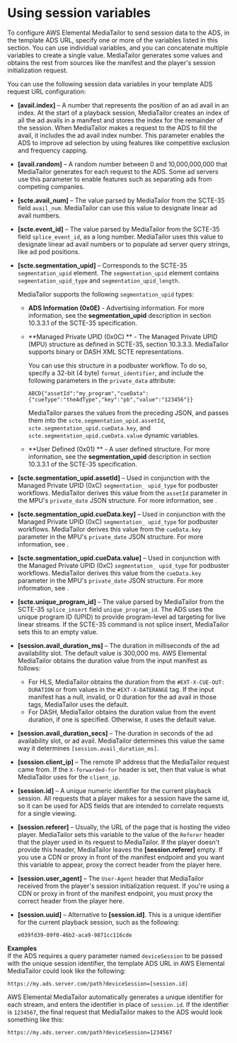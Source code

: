 # Using session variables<a name="variables-session"></a>

To configure AWS Elemental MediaTailor to send session data to the ADS, in the template ADS URL, specify one or more of the variables listed in this section\. You can use individual variables, and you can concatenate multiple variables to create a single value\. MediaTailor generates some values and obtains the rest from sources like the manifest and the player's session initialization request\. 

You can use the following session data variables in your template ADS request URL configuration: 
+ **\[avail\.index\]** – A number that represents the position of an ad avail in an index\. At the start of a playback session, MediaTailor creates an index of all the ad avails in a manifest and stores the index for the remainder of the session\. When MediaTailor makes a request to the ADS to fill the avail, it includes the ad avail index number\. This parameter enables the ADS to improve ad selection by using features like competitive exclusion and frequency capping\.
+ **\[avail\.random\]** – A random number between 0 and 10,000,000,000 that MediaTailor generates for each request to the ADS\. Some ad servers use this parameter to enable features such as separating ads from competing companies\.
+ **\[scte\.avail\_num\]** – The value parsed by MediaTailor from the SCTE\-35 field `avail_num`\. MediaTailor can use this value to designate linear ad avail numbers\.
+ **\[scte\.event\_id\]** – The value parsed by MediaTailor from the SCTE\-35 field `splice_event_id`, as a long number\. MediaTailor uses this value to designate linear ad avail numbers or to populate ad server query strings, like ad pod positions\.
+ **\[scte\.segmentation\_upid\]** – Corresponds to the SCTE\-35 `segmentation_upid` element\. The `segmentation_upid` element contains `segmentation_upid_type` and `segmentation_upid_length`\.

  MediaTailor supports the following `segmentation_upid` types:
  + **ADS Information \(0x0E\)** \- Advertising information\. For more information, see the **segmentation\_upid** description in section 10\.3\.3\.1 of the SCTE\-35 specification\.
  + **Managed Private UPID \(0x0C\) ** \- The Managed Private UPID \(MPU\) structure as defined in SCTE\-35, section 10\.3\.3\.3\. MediaTailor supports binary or DASH XML SCTE representations\.

    You can use this structure in a podbuster workflow\. To do so, specify a 32\-bit \(4 byte\) `format_identifier`, and include the following parameters in the `private_data` attribute:

    ```
    ABCD{"assetId":"my_program","cueData":{"cueType":"theAdType","key":"pb","value":"123456"}}
    ```

     MediaTailor parses the values from the preceding JSON, and passes them into the `scte.segmentation_upid.assetId`, `scte.segmentation_upid.cueData.key`, and `scte.segmentation_upid.cueData.value` dynamic variables\. 
  + **User Defined \(0x01\) ** \- A user defined structure\. For more information, see the **segmentation\_upid** description in section 10\.3\.3\.1 of the SCTE\-35 specification\.
+ **\[scte\.segmentation\_upid\.assetId\]** – Used in conjunction with the Managed Private UPID \(0xC\) `segmentation_ upid_type` for podbuster workflows\. MediaTailor derives this value from the `assetId` parameter in the MPU's `private_date` JSON structure\. For more information, see [](#podbuster-workflow)\.
+ **\[scte\.segmentation\_upid\.cueData\.key\]** – Used in conjunction with the Managed Private UPID \(0xC\) `segmentation_ upid_type` for podbuster workflows\. MediaTailor derives this value from the `cueData.key` parameter in the MPU's `private_date` JSON structure\. For more information, see [](#podbuster-workflow)\.
+ **\[scte\.segmentation\_upid\.cueData\.value\]** – Used in conjunction with the Managed Private UPID \(0xC\) `segmentation_ upid_type` for podbuster workflows\. MediaTailor derives this value from the `cueData.key` parameter in the MPU's `private_date` JSON structure\. For more information, see [](#podbuster-workflow)\.
+ **\[scte\.unique\_program\_id\]** – The value parsed by MediaTailor from the SCTE\-35 `splice_insert` field `unique_program_id`\. The ADS uses the unique program ID \(UPID\) to provide program\-level ad targeting for live linear streams\. If the SCTE\-35 command is not splice insert, MediaTailor sets this to an empty value\.
+ **\[session\.avail\_duration\_ms\]** – The duration in milliseconds of the ad availability slot\. The default value is 300,000 ms\. AWS Elemental MediaTailor obtains the duration value from the input manifest as follows: 
  + For HLS, MediaTailor obtains the duration from the `#EXT-X-CUE-OUT: DURATION` or from values in the `#EXT-X-DATERANGE` tag\. If the input manifest has a null, invalid, or 0 duration for the ad avail in those tags, MediaTailor uses the default\. 
  + For DASH, MediaTailor obtains the duration value from the event duration, if one is specified\. Otherwise, it uses the default value\. 
+ **\[session\.avail\_duration\_secs\]** – The duration in seconds of the ad availability slot, or ad avail\. MediaTailor determines this value the same way it determines `[session.avail_duration_ms]`\.
+ **\[session\.client\_ip\]** – The remote IP address that the MediaTailor request came from\. If the `X-forwarded-for` header is set, then that value is what MediaTailor uses for the `client_ip`\.
+ **\[session\.id\]** – A unique numeric identifier for the current playback session\. All requests that a player makes for a session have the same id, so it can be used for ADS fields that are intended to correlate requests for a single viewing\.
+ **\[session\.referer\]** – Usually, the URL of the page that is hosting the video player\. MediaTailor sets this variable to the value of the `Referer` header that the player used in its request to MediaTailor\. If the player doesn't provide this header, MediaTailor leaves the **\[session\.referer\]** empty\. If you use a CDN or proxy in front of the manifest endpoint and you want this variable to appear, proxy the correct header from the player here\.
+ **\[session\.user\_agent\]** – The `User-Agent` header that MediaTailor received from the player's session initialization request\. If you're using a CDN or proxy in front of the manifest endpoint, you must proxy the correct header from the player here\.
+ **\[session\.uuid\]** – Alternative to **\[session\.id\]**\. This is a unique identifier for the current playback session, such as the following: 

  ```
  e039fd39-09f0-46b2-aca9-9871cc116cde
  ```

**Examples**  
If the ADS requires a query parameter named `deviceSession` to be passed with the unique session identifier, the template ADS URL in AWS Elemental MediaTailor could look like the following:  

```
https://my.ads.server.com/path?deviceSession=[session.id]
```
AWS Elemental MediaTailor automatically generates a unique identifier for each stream, and enters the identifier in place of `session.id`\. If the identifier is `1234567`, the final request that MediaTailor makes to the ADS would look something like this:  

```
https://my.ads.server.com/path?deviceSession=1234567
```